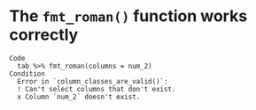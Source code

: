 # The `fmt_roman()` function works correctly

    Code
      tab %>% fmt_roman(columns = num_2)
    Condition
      Error in `column_classes_are_valid()`:
      ! Can't select columns that don't exist.
      x Column `num_2` doesn't exist.

